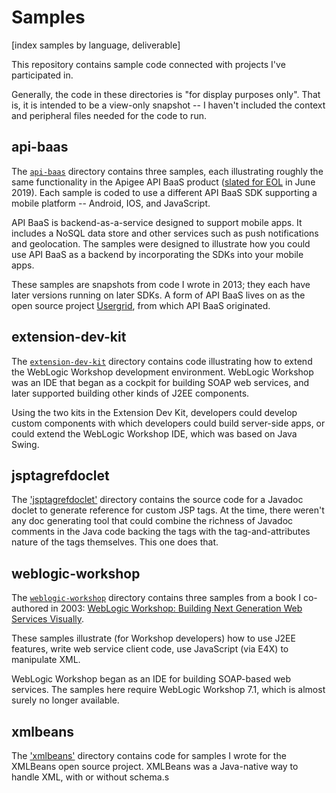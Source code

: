 # Samples

[index samples by language, deliverable]

This repository contains sample code connected with projects I've participated in. 

Generally, the code in these directories is "for display purposes only". That is, it is intended to be a view-only snapshot -- I haven't included the context and peripheral files needed for the code to run.

## api-baas

The [`api-baas`](api-baas) directory contains three samples, each illustrating roughly the same functionality in the Apigee API BaaS product ([slated for EOL](https://docs.apigee.com/release/notes/api-baas-eol) in June 2019). Each sample is coded to use a different API BaaS SDK supporting a mobile platform -- Android, IOS, and JavaScript.

API BaaS is backend-as-a-service designed to support mobile apps. It includes a NoSQL data store and other services such as push notifications and geolocation. The samples were designed to illustrate how you could use API BaaS as a backend by incorporating the SDKs into your mobile apps.

These samples are snapshots from code I wrote in 2013; they each have later versions running on later SDKs. A form of API BaaS lives on as the open source project [Usergrid](http://usergrid.apache.org/), from which API BaaS originated.

## extension-dev-kit

The [`extension-dev-kit`](extension-dev-kit) directory contains code illustrating how to extend the WebLogic Workshop development environment. WebLogic Workshop was an IDE that began as a cockpit for building SOAP web services, and later supported building other kinds of J2EE components.

Using the two kits in the Extension Dev Kit, developers could develop custom components with which developers could build server-side apps, or could extend the WebLogic Workshop IDE, which was based on Java Swing.

## jsptagrefdoclet

The ['jsptagrefdoclet'](jsptagrefdoclet) directory contains the source code for a Javadoc doclet to generate reference for custom JSP tags. At the time, there weren't any doc generating tool that could combine the richness of Javadoc comments in the Java code backing the tags with the tag-and-attributes nature of the tags themselves. This one does that.

## weblogic-workshop

The [`weblogic-workshop`](weblogic-workshop) directory contains three samples from a book I co-authored in 2003: [WebLogic Workshop: Building Next Generation Web Services Visually](https://www.amazon.com/BEA-WebLogic-Workshop-Building-Generation/dp/076451797X/ref=tmm_pap_swatch_0?_encoding=UTF8&qid=1536104874&sr=).

These samples illustrate (for Workshop developers) how to use J2EE features, write web service client code, use JavaScript (via E4X) to manipulate XML.

WebLogic Workshop began as an IDE for building SOAP-based web services. The samples here require WebLogic Workshop 7.1, which is almost surely no longer available.

## xmlbeans

The ['xmlbeans'](xmlbeans) directory contains code for samples I wrote for the XMLBeans open source project. XMLBeans was a Java-native way to handle XML, with or without schema.s